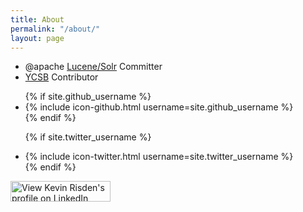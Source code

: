 ```yaml
---
title: About
permalink: "/about/"
layout: page
---
```


<ul>
  <li>@apache <a href="https://lucene.apache.org/solr/" target="_blank">Lucene/Solr</a> Committer</li>
  <li>
    <a href="https://github.com/brianfrankcooper/ycsb/" target="_blank">YCSB</a> Contributor
  </li>
</ul>

<ul class="social-media-list">
  {% if site.github_username %}
  <li>
    {% include icon-github.html username=site.github_username %}
  </li>
  {% endif %}

  {% if site.twitter_username %}
  <li>
    {% include icon-twitter.html username=site.twitter_username %}
  </li>
  {% endif %}
</ul>

<a href="http://www.linkedin.com/in/kevinrisden" target="_blank">
  <img src="http://www.linkedin.com/img/webpromo/btn_viewmy_160x33.png" width="160" height="33" border="0" alt="View Kevin Risden's profile on LinkedIn" />
</a>

